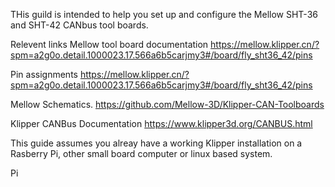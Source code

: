 THis guild is intended to help you set up and configure the Mellow SHT-36 and SHT-42 CANbus tool boards.

Relevent links
Mellow tool board documentation
https://mellow.klipper.cn/?spm=a2g0o.detail.1000023.17.566a6b5carjmy3#/board/fly_sht36_42/pins

Pin assignments
https://mellow.klipper.cn/?spm=a2g0o.detail.1000023.17.566a6b5carjmy3#/board/fly_sht36_42/pins

Mellow Schematics.
https://github.com/Mellow-3D/Klipper-CAN-Toolboards

Klipper CANBus Documentation
https://www.klipper3d.org/CANBUS.html

This guide assumes you alreay have a working Klipper installation on a Rasberry Pi, other small board computer or linux based system. 



Pi
